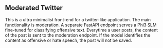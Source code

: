 ## Moderated Twitter

This is a ultra minimalist front-end for a twitter-like application. The main functionality is moderation. A separate FastAPI endpoint serves a Phi3 SLM fine-tuned for classifying offensive text. Everytime a user posts, the content of the post is sent to the moderation endpoint. If the model identifies the content as offensive or hate speech, the post will not be saved. 

